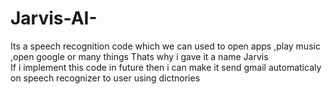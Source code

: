 # Jarvis-AI-



Its a speech recognition code which we can used to open apps ,play music ,open google or many things 
Thats why i gave it a name Jarvis  
If i implement this code in future then i can make it send gmail automaticaly on speech recognizer to user using dictnories

